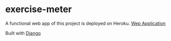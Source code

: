 # exercise-meter

A functional web app of this project is deployed on Heroku. [Wep Application](https://exercise-meter.herokuapp.com/ghm)

Built with [Django](https://www.djangoproject.com/)
